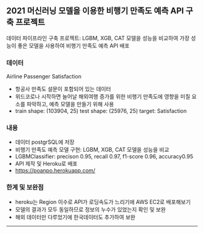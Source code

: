 ## 2021 머신러닝 모델을 이용한 비행기 만족도 예측 API 구축 프로젝트
데이터 파이프라인 구축 프로젝트: LGBM, XGB, CAT 모델을 성능을 비교하여 가장 성능이 좋은 모델을 사용하여 비행기 만족도 예측 API 배포
### 데이터
Airline Passenger Satisfaction

- 항공사 만족도 설문이 포함되어 있는 데이터
- 위드코로나 시작하면 늘어날 해외여행 증가를 위한 비행기 만족도에 영향을 미칠 요소를 파악하고, 예측 모델을 만들기 위해 사용
- train shape: (103904, 25) test shape:  (25976, 25)    target: Satisfaction

### 내용
- 데이터 postgrSQL에 저장
- 비행기 만족도 예측 모델 구현: LGBM, XGB, CAT 모델을 성능을 비교
- LGBMClassifier: precison 0.95, recall 0.97, f1-score 0.96, accuracy0.95
- API 제작 및 Heroku로 배포  
- https://poanpo.herokuapp.com/

### 한계 및 보완점
- heroku는 Region 이수로 API가 로딩속도가 느리기에 AWS EC2로 배포해보기
- 모델의 결과가 모두 동일하므로 정보의 누수가 있었는지 확인 및 보완
- 해외 데이터만 다루었기에 한국데이터도 추가하여 보완
___
